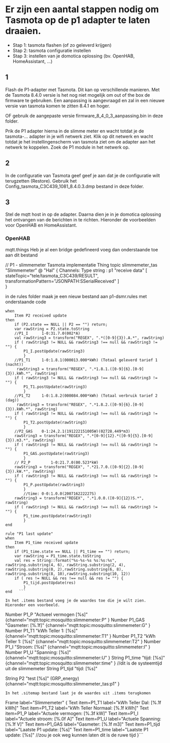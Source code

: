 # Er zijn een aantal stappen nodig om Tasmota op de p1 adapter te laten draaien.
- Stap 1: tasmota flashen (of zo geleverd krijgen)
- Stap 2: tasmota configuratie instellen
- Stap 3: instellen van je domotica oplossing (bv. OpenHAB, HomeAssistant, ...)

## 1
Flash de P1-adapter met Tasmota. Dit kan op verschillende manieren. 
Met de Tasmota 8.4.0 versie is het nog niet mogelijk om out of the box de firmware te gebruiken.
Een aanpassing is aangevraagd en zal in een nieuwe versie van tasmota komen te zitten 8.4.1 en hoger.

OF gebruik de aangepaste versie firmware_8_4_0_3_aanpassing.bin in deze folder.

Prik de P1 adapter hierna in de slimme meter en wacht totdat je de tasmota-... adapter in je wifi netwerk ziet.
Klik op dit netwerk en wacht totdat je het instellingenscherm van tasmota ziet om de adapter aan het netwerk te koppelen.
Zoek de P1 module in het netwerk op.

## 2
In de configuratie van Tasmota geef geef je aan dat je de configuratie wilt terugzetten (Restore).
Gebruik het Config_tasmota_C3C439_1081_8.4.0.3.dmp bestand in deze folder.

## 3
Stel de mqtt host in op de adapter.
Daarna dien je in je domotica oplossing het ontvangen van de berichten in te richten. Hieronder de voorbeelden voor OpenHAB en HomeAssistant.

### OpenHAB

mqtt.things
Heb je al een bridge gedefineerd voeg dan onderstaande toe aan dit bestand

// P1 - slimmemeter Tasmota implementatie
     Thing topic slimmemeter_tas "Slimmemeter" @ "Hal" {
    Channels:
		Type string : p1	"receive data"	[ stateTopic="tele/tasmota_C3C439/RESULT", transformationPattern="JSONPATH:SSerialReceived" ]	
    }
    
in de rules folder maak je een nieuw bestand aan p1-dsmr.rules met onderstaande code
```rule "P2 P"
when
    Item P2 received update
then
	if (P2.state == NULL || P2 == "") return;
    var rawString = P2.state.toString
	//P1_I 		1-0:31.7.0(002*A)
	val rawString3 = transform("REGEX", ".*([0-9]{3}).A.*", rawString)
	if ( rawString3 != NULL && rawString3 !== null && rawString3 != "") { 
		P1_I.postUpdate(rawString3) 
		} 
	//P1_T1		1-0:1.8.1(000013.000*kWh) (Totaal geleverd tarief 1 (nacht))
	 rawString3 = transform("REGEX", ".*1.8.1.([0-9]{6}.[0-9]{3}).kWh.*", rawString)
	if ( rawString3 != NULL && rawString3 !== null && rawString3 != "") { 
		P1_T1.postUpdate(rawString3) 
		} 
	//P1_T2 	1-0:1.8.2(000084.000*kWh) (Totaal verbruik tarief 2 (dag))
	 rawString3 = transform("REGEX", ".*1.8.2.([0-9]{6}.[0-9]{3}).kWh.*", rawString)
	if ( rawString3 != NULL && rawString3 !== null && rawString3 != "") { 
		P1_T2.postUpdate(rawString3) 
		} 
	//P2_GAS 	0-1:24.2.1(191222151005W)(02728.449*m3)
	rawString3 = transform("REGEX", ".*[0-9]{12}.*([0-9]{5}.[0-9]{3}).m3.*", rawString)
	if ( rawString3 != NULL && rawString3 !== null && rawString3 != "") { 
		P1_GAS.postUpdate(rawString3) 
		} 
	// P2_P 		1-0:21.7.0(00.523*kW)
	rawString3 = transform("REGEX", ".*21.7.0.([0-9]{2}.[0-9]{3}).kW.*", rawString)
	if ( rawString3 != NULL && rawString3 !== null && rawString3 != "") { 
		P1_P.postUpdate(rawString3) 
		} 
		//time: 0-0:1.0.0(200716222227S)
	rawString3 = transform("REGEX", ".*1.0.0.([0-9]{12})S.*", rawString)
	if ( rawString3 != NULL && rawString3 !== null && rawString3 != "") { 
		P1_time.postUpdate(rawString3) 
		} 
end

rule "P1 last update"
when
    Item P1_time received update
then
	if (P1_time.state == NULL || P1_time == "") return;
    var rawString = P1_time.state.toString
	val res = String::format("%s-%s-%s %s:%s:%s", rawString.substring(4, 6), rawString.substring(2, 4), rawString.substring(0, 2),rawString.substring(6, 8), rawString.substring(8, 10),rawString.substring(10, 12))
	if ( res != NULL && res !== null && res != "") { 
		P1_tijd.postUpdate(res) 
		} 
end   ``` 

In het .items bestand voeg je de waardes toe die je wilt zien. Hieronder een voorbeeld.
```
Number P1_P "Actueel vermogen [%s]"	 {channel="mqtt:topic:mosquitto:slimmemeter:P" } 
Number P1_GAS "Gasmeter: [%.1f]"	 {channel="mqtt:topic:mosquitto:slimmemeter:G" }
Number P1_T1 "kWh Teller 1: [%s]"	 {channel="mqtt:topic:mosquitto:slimmemeter:T1" } 
Number P1_T2 "kWh Teller 1: [%s]"	 {channel="mqtt:topic:mosquitto:slimmemeter:T2" } 
Number P1_I "Stroom: [%s]"			 {channel="mqtt:topic:mosquitto:slimmemeter:I" }
Number P1_U "Spanning: [%s]"		 			{channel="mqtt:topic:mosquitto:slimmemeter:U" } 
String P1_time "tijd: [%s]" 					{channel="mqtt:topic:mosquitto:slimmemeter:time" } //dit is de systeemtijd uit de slimmemeter
String P1_tijd "tijd: [%s]"

String P2 "test [%s]"					(GRP_energy)		{channel="mqtt:topic:mosquitto:slimmemeter_tas:p1" } 
```
In het .sitemap bestand laat je de waardes uit .items terugkomen
```
Frame label="Slimmemeter" {
    Text item=P1_T1 label="kWh Teller Dal: [%.1f kWh]"
    Text item=P1_T2 label="kWh Teller Normaal: [%.1f kWh]"
    Text item=P1_P label="Actuele vermogen: [%.3f kW]"
    Text item=P1_I label="Actuele stroom: [%.0f A]"
    Text item=P1_U label="Actuele Spanning: [%.1f V]"
    Text item=P1_GAS label="Gasmeter: [%.1f m3]"
   	Text item=P1_tijd label="Laatste P1 update: [%s]"
   	Text item=P1_time label="Laatste P1 update: [%s]" //zou je ook weg kunnen laten dit is de ruwe tijd
   	}```


